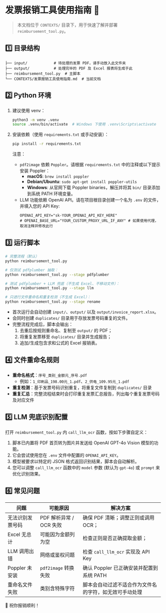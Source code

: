 # 发票报销工具使用指南 📑

> 本文档位于 `CONTEXTS/` 目录下，用于快速了解并部署 `reimbursement_tool.py`。

## 1️⃣ 目录结构

```text
├── input/            # 待处理的发票 PDF，请手动放入此文件夹
├── output/           # 处理完毕的 PDF 及 Excel 报表将生成于此
├── reimbursement_tool.py  # 主脚本
└── CONTEXTS/发票报销工具使用指南.md  # 当前文档
```

## 2️⃣ Python 环境

1. 建议使用 venv：

   ```bash
   python3 -m venv .venv
   source .venv/bin/activate  # Windows 下使用 .venv\Scripts\activate
   ```

2. 安装依赖（使用 `requirements.txt` 或手动安装）：

   ```bash
   pip install -r requirements.txt
   ```

   注意：
   - `pdf2image` 依赖 `Poppler`。请根据 `requirements.txt` 中的注释或以下提示安装 Poppler：
     - **macOS**: `brew install poppler`
     - **Debian/Ubuntu**: `sudo apt-get install poppler-utils`
     - **Windows**: 从官网下载 Poppler binaries，解压并将其 `bin/` 目录添加到系统 PATH 环境变量。
   - LLM 功能依赖 OpenAI API。请在项目根目录创建一个名为 `.env` 的文件，并填入您的 API Key:
     ```env
     OPENAI_API_KEY="sk-YOUR_OPENAI_API_KEY_HERE"
     # OPENAI_BASE_URL="YOUR_CUSTOM_PROXY_URL_IF_ANY" # 如果使用代理，取消注释并修改此行
     ```

## 3️⃣ 运行脚本

```bash
# 完整流程（默认）
python reimbursement_tool.py

# 仅测试 pdfplumber 抽取：
python reimbursement_tool.py --stage pdfplumber

# 测试 pdfplumber + LLM 兜底（不生成 Excel、不移动文件）：
python reimbursement_tool.py --stage llm

# 只进行文件重命名和重复检测（不生成 Excel）：
python reimbursement_tool.py --stage rename
```

- 首次运行会自动创建 `input/`、`output/` 以及 `output/invoice_report.xlsx`。
- 会同时创建 `duplicates/` 目录用于存放发票号码重复的文件。
- 完整流程完成后，脚本会输出：
  1. 去重后按规则重命名、复制至 `output/` 的 PDF；
  2. 将重复发票移至 `duplicates/` 目录并生成报告；
  3. 追加/生成包含求和公式的 Excel 报销表。

## 4️⃣ 文件重命名规则

- **重命名格式**：`序号_类别_金额元_序号.pdf`
  - 例如：`1_印刷品_198.00元_1.pdf`、`2_供电_109.95元_1.pdf`
- **重复检测**：基于发票号码识别重复，将重复文件复制到 `duplicates/` 目录
- **重复汇总**：完整流程结束时会打印重复发票汇总报告，列出每个重复发票号码及对应文件

## 5️⃣ LLM 兜底识别配置

打开 `reimbursement_tool.py` 内 `call_llm_ocr` 函数，按如下步骤自定义：

1. 脚本已内置将 PDF 首页转为图片并发送给 OpenAI GPT-4o Vision 模型的功能。
2. 它会尝试使用您在 `.env` 文件中配置的 `OPENAI_API_KEY`。
3. 模型被要求以特定的 JSON 格式返回识别结果，脚本会自动解析。
4. 您可以调整 `call_llm_ocr` 函数中的 `model` 参数 (默认为 `gpt-4o`) 或 `prompt` 来优化识别效果。

## 6️⃣ 常见问题

| 问题 | 可能原因 | 解决方案 |
| ---- | -------- | -------- |
| 无法识别发票号码 | PDF 解析异常 / OCR 失败 | 确保 PDF 清晰；调整正则或调用 OCR； |
| Excel 无总计 | 可能因为金额列为空 | 检查正则是否正确提取金额； |
| LLM 调用出错 | 网络或鉴权问题 | 检查 `call_llm_ocr` 实现及 API Key |
| Poppler 未安装 | `pdf2image` 转换失败 | 确认 Poppler 已正确安装并配置到系统 PATH |
| 重命名文件失败 | 类别含特殊字符 | 脚本会自动过滤不适合作为文件名的字符，如无效可手动处理 |

🎉 祝你报销顺利！